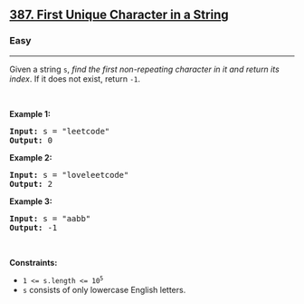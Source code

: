 <h2><a href="https://leetcode.com/problems/first-unique-character-in-a-string/">387. First Unique Character in a String</a></h2><h3>Easy</h3><hr><div data-read-aloud-multi-block="true"><p>Given a string <code>s</code>, <em>find the first non-repeating character in it and return its index</em>. If it does not exist, return <code>-1</code>.</p>

<p>&nbsp;</p>
<p><strong>Example 1:</strong></p>
<pre style="position: relative;"><strong>Input:</strong> s = "leetcode"
<strong>Output:</strong> 0
<div class="open_grepper_editor" title="Edit &amp; Save To Grepper"></div></pre><p><strong>Example 2:</strong></p>
<pre style="position: relative;"><strong>Input:</strong> s = "loveleetcode"
<strong>Output:</strong> 2
<div class="open_grepper_editor" title="Edit &amp; Save To Grepper"></div></pre><p><strong>Example 3:</strong></p>
<pre style="position: relative;"><strong>Input:</strong> s = "aabb"
<strong>Output:</strong> -1
<div class="open_grepper_editor" title="Edit &amp; Save To Grepper"></div></pre>
<p>&nbsp;</p>
<p><strong>Constraints:</strong></p>

<ul>
	<li><code>1 &lt;= s.length &lt;= 10<sup>5</sup></code></li>
	<li><code>s</code> consists of only lowercase English letters.</li>
</ul>
</div>